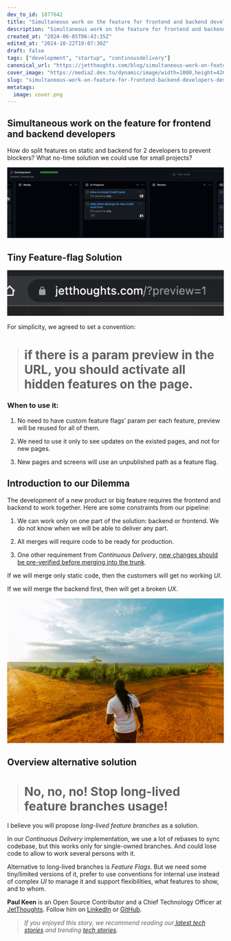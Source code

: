 ```yaml
---
dev_to_id: 1877642
title: "Simultaneous work on the feature for frontend and backend developers"
description: "Simultaneous work on the feature for frontend and backend developers   How do split features..."
created_at: "2024-06-05T06:43:35Z"
edited_at: "2024-10-22T19:07:30Z"
draft: false
tags: ["development", "startup", "continousdelivery"]
canonical_url: "https://jetthoughts.com/blog/simultaneous-work-on-feature-for-frontend-backend-developers-development-startup/"
cover_image: "https://media2.dev.to/dynamic/image/width=1000,height=420,fit=cover,gravity=auto,format=auto/https%3A%2F%2Fraw.githubusercontent.com%2Fjetthoughts%2Fjetthoughts.github.io%2Fmaster%2Fstatic%2Fassets%2Fimg%2Fblog%2Fsimultaneous-work-on-feature-for-frontend-backend-developers-development-startup%2Ffile_0.png"
slug: "simultaneous-work-on-feature-for-frontend-backend-developers-development-startup"
metatags:
  image: cover.png
---
```


## Simultaneous work on the feature for frontend and backend developers

How do split features on static and backend for 2 developers to prevent blockers? What no-time solution we could use for small projects?

![](file_0.png)

## Tiny Feature-flag Solution

![](file_1.png)

For simplicity, we agreed to set a convention:
> # if there is a param preview in the URL, you should activate all hidden features on the page.

### When to use it:

 1. No need to have custom feature flags’ param per each feature, preview will be reused for all of them.

 2. We need to use it only to see updates on the existed pages, and not for new pages.

 3. New pages and screens will use an unpublished path as a feature flag.

## Introduction to our Dilemma

The development of a new product or big feature requires the frontend and backend to work together. Here are some constraints from our pipeline:

 1. We can work only on one part of the solution: backend or frontend. We do not know when we will be able to deliver any part.

 2. All merges will require code to be ready for production.

 3. One other requirement from *Continuous Delivery*, [new changes should be pre-verified before merging into the trunk](https://jtway.co/make-master-stable-again-b15c9ff3b129).

If we will merge only static code, then the customers will get no working *UI*.

If we will merge the backend first, then will get a broken *UX*.

![Photo by [Moses Londo](https://unsplash.com/@moseslondo?utm_source=unsplash&utm_medium=referral&utm_content=creditCopyText) on [Unsplash](https://unsplash.com/s/photos/dilemma?utm_source=unsplash&utm_medium=referral&utm_content=creditCopyText)](file_2.jpeg)

## Overview alternative solution
> # No, no, no! Stop long-lived feature branches usage!

I believe you will propose *long-lived feature branches* as a solution.

In our *Continuous Delivery* implementation, we use a lot of rebases to sync codebase, but this works only for single-owned branches. And could lose code to allow to work several persons with it.

Alternative to long-lived branches is *Feature Flags*. But we need some tiny/limited versions of it, prefer to use conventions for internal use instead of complex *UI* to manage it and support flexibilities, what features to show, and to whom.

**Paul Keen** is an Open Source Contributor and a Chief Technology Officer at [JetThoughts](https://www.jetthoughts.com). Follow him on [LinkedIn](https://www.linkedin.com/in/paul-keen/) or [GitHub](https://github.com/pftg).
>  *If you enjoyed this story, we recommend reading our[ latest tech stories](https://jtway.co/latest) and trending [tech stories](https://jtway.co/trending).*
